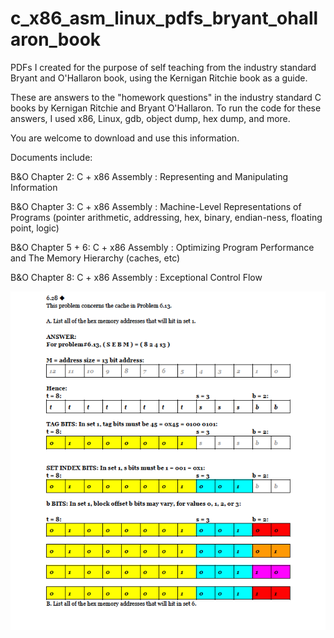 # c_x86_asm_linux_pdfs_bryant_ohallaron_book
PDFs I created for the purpose of self teaching from the industry standard Bryant and O'Hallaron book, using the Kernigan Ritchie book as a guide.

 These are answers to the "homework questions" in the industry standard C books by Kernigan Ritchie and Bryant O'Hallaron. To run the code for these answers, I used x86, Linux, gdb, object dump, hex dump, and more.

You are welcome to download and use this information.

Documents include:

B&O Chapter 2: C + x86 Assembly : Representing and Manipulating Information

B&O Chapter 3: C + x86 Assembly : Machine-Level Representations of Programs (pointer arithmetic, addressing, hex, binary, endian-ness, floating point, logic)

B&O Chapter 5 + 6: C + x86 Assembly : Optimizing Program Performance and The Memory Hierarchy (caches, etc)

B&O Chapter 8: C + x86 Assembly : Exceptional Control Flow

![alt tag](https://github.com/abstractmachines/c_x86_asm_linux_pdfs_bryant_ohallaron_book/blob/master/b%26o_pdfs_image.png)
